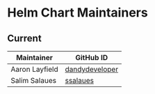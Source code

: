 # Helm Chart Maintainers

## Current

| Maintainer           | GitHub ID                                             
| -------------------- | ------------------------------------------------------|
| Aaron Layfield       | [dandydeveloper](https://github.com/dandydeveloper)   |
| Salim Salaues        | [ssalaues](https://github.com/ssalaues)               |

